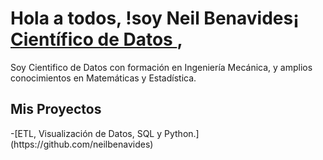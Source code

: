 <h1>Hola a todos, !soy Neil Benavides¡<br/><a href="https://github.com/neilbenavides"> Científico de Datos </a>, <a href=https://www.linkedin.com/in/neilbenavidesromero/ ></a></h1>

Soy Cientifico de Datos con formación en Ingeniería Mecánica, y amplios conocimientos en Matemáticas y Estadística.

<h2>Mis Proyectos</h2>
-[ETL, Visualización de Datos, SQL y Python.](https://github.com/neilbenavides)
